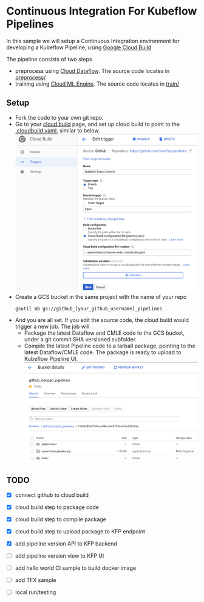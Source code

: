 # Continuous Integration For Kubeflow Pipelines

In this sample we will setup a Continuous Integration environment for developing a Kubeflow Pipeline, using [Google Cloud Build](https://cloud.google.com/cloud-build/)

The pipeline consists of two steps
- preprocess using [Cloud Dataflow](https://cloud.google.com/dataflow/). The source code locates in [preprocess/](preprocess)
- training using [Cloud ML Engine](https://cloud.google.com/ml-engine/). The source code locates in [train/](train)

## Setup

- Fork the code to your own git repo.
- Go to your [cloud build](https://pantheon.corp.google.com/cloud-build) page, and set up cloud build to point to the [.cloudbuild.yaml](.cloudbuild.yaml), similar to below.
![alt text](etc/cloudbuild_config.png)
- Create a GCS bucket in the same project with the name of your repo
    ```
    gsutil mb gs://github_[your_github_username]_pipelines
    ```
- And you are all set. If you edit the source code, the cloud build would trigger a new job. The job will 
  - Package the latest Dataflow and CMLE code to the GCS bucket, under a git commit SHA versioned subfolder.
  - Compile the latest Pipeline code to a tarball package, pointing to the latest Dataflow/CMLE code. The package is ready to upload to Kubeflow Pipeline UI.
![alt text](etc/gcs.png)


## TODO
- [x] connect github to cloud build
- [x] cloud build step to package code
- [x] cloud build step to compile package
- [x] cloud build step to upload package to KFP endpoint

- [x] add pipeline version API to KFP backend
- [ ] add pipeline version view to KFP UI

- [ ] add hello world CI sample to build docker image
- [ ] add TFX sample

- [ ] local run/testing
